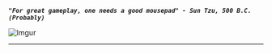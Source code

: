 __*`"For great gameplay, one needs a good mousepad" - Sun Tzu, 500 B.C. (Probably)`*__

![Imgur](https://i.imgur.com/gANbDda.png)
___
